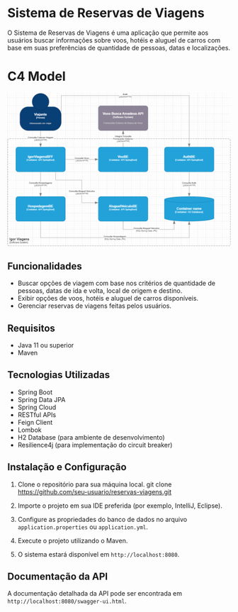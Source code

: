 # Sistema de Reservas de Viagens

O Sistema de Reservas de Viagens é uma aplicação que permite aos usuários buscar informações sobre voos, hotéis e aluguel de carros com base em suas preferências de quantidade de pessoas, datas e localizações.

# C4 Model
![C4 Model](https://github.com/igoralves367/sistemas-viagens/blob/4d1596db440b118a110e3c6ddfd7aa77317fc89a/src/main/resources/doc/Igor-Viagens-C4Model.png?raw=true)

## Funcionalidades

- Buscar opções de viagem com base nos critérios de quantidade de pessoas, datas de ida e volta, local de origem e destino.
- Exibir opções de voos, hotéis e aluguel de carros disponíveis.
- Gerenciar reservas de viagens feitas pelos usuários.

## Requisitos

- Java 11 ou superior
- Maven

## Tecnologias Utilizadas

- Spring Boot
- Spring Data JPA
- Spring Cloud
- RESTful APIs
- Feign Client
- Lombok
- H2 Database (para ambiente de desenvolvimento)
- Resilience4j (para implementação do circuit breaker)

## Instalação e Configuração

1. Clone o repositório para sua máquina local.
   git clone https://github.com/seu-usuario/reservas-viagens.git


2. Importe o projeto em sua IDE preferida (por exemplo, IntelliJ, Eclipse).

3. Configure as propriedades do banco de dados no arquivo `application.properties` ou `application.yml`.

4. Execute o projeto utilizando o Maven.


5. O sistema estará disponível em `http://localhost:8080`.

## Documentação da API

A documentação detalhada da API pode ser encontrada em `http://localhost:8080/swagger-ui.html`.



   

